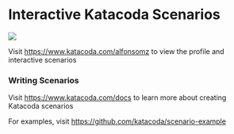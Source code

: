 # Interactive Katacoda Scenarios

[![](http://shields.katacoda.com/katacoda/alfonsomz/count.svg)](https://www.katacoda.com/alfonsomz "Get your profile on Katacoda.com")

Visit https://www.katacoda.com/alfonsomz to view the profile and interactive scenarios

### Writing Scenarios
Visit https://www.katacoda.com/docs to learn more about creating Katacoda scenarios

For examples, visit https://github.com/katacoda/scenario-example

